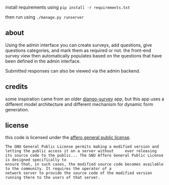 install requirements using `pip install -r requirements.txt`

then run using `./manage.py runserver`

## about

Using the admin interface you can create surveys, add questions, give questions
categories, and mark them as required or not. the front-end survey view then
automatically populates based on the questions that have been defined in the
admin interface.

Submitted responses can also be viewed via the admin backend. 

## credits 
some inspiration came from an older
[django-survey](https://github.com/flynnguy/django-survey) app, but this app
uses a different model architecture and different mechanism for dynamic form
generation. 

## license

this code is licensed under the [affero general public license](http://www.gnu.org/licenses/agpl-3.0.html). 

    The GNU General Public License permits making a modified version and letting the public access it on a server without     ever releasing its source code to the public... The GNU Affero General Public License is designed specifically to     
    ensure that, in such cases, the modified source code becomes available to the community. It requires the operator of a
    network server to provide the source code of the modified version running there to the users of that server. 
